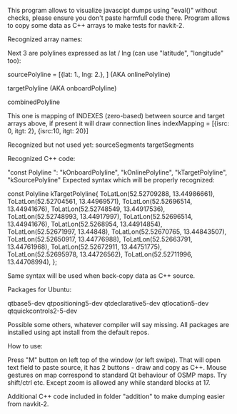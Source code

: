 

This program allows to visualize javascipt dumps using "eval()" without checks, please ensure you don't paste harmfull code there.
Program allows to copy some data as C++ arrays to make tests for navkit-2.


Recognized array names:

Next 3 are polylines expressed as lat / lng (can use "latitude", "longitude" too):

sourcePolyline = [{lat: 1., lng: 2.}, ]
(AKA onlinePolyline)

targetPolyline
(AKA onboardPolyline)

combinedPolyline

This one is mapping of INDEXES (zero-based) between source and target arrays above, if present it will draw connection lines
indexMapping = [{isrc: 0, itgt: 2}, {isrc:10, itgt: 20}]

Recognized but not used yet:
sourceSegments 
targetSegments


Recognized C++ code:

"const Polyline ": "kOnboardPolyline", "kOnlinePolyline", "kTargetPolyline", "kSourcePolyline"
Expected syntax which will be properly recognized:

 const Polyline kTargetPolyline{
        ToLatLon(52.52709288, 13.44986661),
        ToLatLon(52.52704561, 13.44969571),
        ToLatLon(52.52696514, 13.44941676),
        ToLatLon(52.52748549, 13.44917536),  
        ToLatLon(52.52748993, 13.44917997), 
        ToLatLon(52.52696514, 13.44941676),
        ToLatLon(52.5268954, 13.44914854),
        ToLatLon(52.52671997, 13.44848),
        ToLatLon(52.52670765, 13.44843507),
        ToLatLon(52.52650917, 13.44776988),
        ToLatLon(52.52663791, 13.44761968),
        ToLatLon(52.52672911, 13.44751775),
        ToLatLon(52.52695978, 13.44726562),
        ToLatLon(52.52711996, 13.44708994),
    };

Same syntax will be used when back-copy data as C++ source.

Packages for Ubuntu:

qtbase5-dev
qtpositioning5-dev
qtdeclarative5-dev
qtlocation5-dev
qtquickcontrols2-5-dev

Possible some others, whatever compiler will say missing.
All packages are installed using apt install from the default repos.


How to use:

Press "M" button on left top of the window (or left swipe). That will open text field to paste source, it has 2 buttons - draw and copy as C++.
Mouse gestures on map correspond to standard Qt behaviour of OSMP maps. Try shift/ctrl etc. Except zoom is allowed any while standard blocks at 17.

Additional C++ code included in folder "addition" to make dumping easier from navkit-2.
